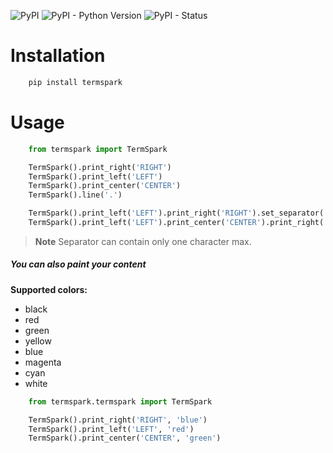 ![PyPI](https://img.shields.io/pypi/v/termspark?style=for-the-badge) ![PyPI - Python Version](https://img.shields.io/pypi/pyversions/termspark?style=for-the-badge) ![PyPI - Status](https://img.shields.io/pypi/status/termspark?style=for-the-badge)

# Installation
```bash
    pip install termspark
```

# Usage
```python
    from termspark import TermSpark

    TermSpark().print_right('RIGHT')
    TermSpark().print_left('LEFT')
    TermSpark().print_center('CENTER')
    TermSpark().line('.')

    TermSpark().print_left('LEFT').print_right('RIGHT').set_separator('.')
    TermSpark().print_left('LEFT').print_center('CENTER').print_right('RIGHT').set_separator('.')
```

> **Note**
> Separator can contain only one character max.

##### You can also paint your content

**Supported colors:**
- black
- red
- green
- yellow
- blue
- magenta
- cyan
- white

```python
    from termspark.termspark import TermSpark

    TermSpark().print_right('RIGHT', 'blue')
    TermSpark().print_left('LEFT', 'red')
    TermSpark().print_center('CENTER', 'green')
```